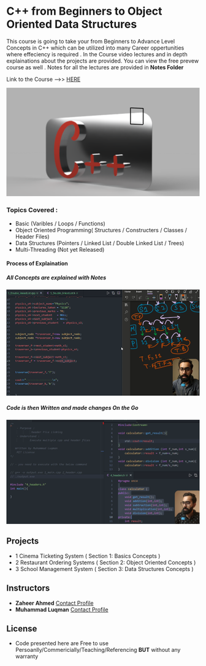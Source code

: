 # C++ from Beginners to Object Oriented Data Structures
 This course is going to take your from Beginners to Advance Level Concepts in C++ which can be utilized into many Career oppertunities where effeciency is required .
 In the Course video lectures  and in depth explainations about the projects are provided. You can view the free prevew course as well . Notes for all the lectures are provided in **Notes Folder**
 
 Link to the Course -->> [HERE](https://www.udemy.com/course/c-from-beginners-to-advanced/?couponCode=GITHUB) 
 
![alt text](https://github.com/Zaheer505/C-Workspace/blob/master/Images/course%20Thumbnail.png)


### Topics Covered :
  - Basic (Varibles / Loops / Functions)
  - Object Oriented Programming( Structures / Constructers / Classes / Header Files)
  - Data Structures (Pointers / Linked List / Double Linked List / Trees)
  - Multi-Threading (Not yet Released)


#### **Process of Explaination**
##### All Concepts are explained with Notes
![alt text](https://github.com/Zaheer505/C-Workspace/blob/master/Images/notes.png)
##### Code is then Written and made changes On the Go
![alt text](https://github.com/Zaheer505/C-Workspace/blob/master/Images/programming.png)
  
## Projects
- 1 Cinema Ticketing System     ( Section 1: Basics Concepts )
- 2 Restaurant Ordering Systems ( Section 2: Object Oriented Concepts )
- 3 School Management System    ( Section 3: Data Structures Concepts ) 



## Instructors
- **Zaheer Ahmed** [Contact Profile](www.linkedin.com/in/zaheer-ahmed-908a20210/)
- **Muhammad Luqman** [Contact Profile](https://www.linkedin.com/in/muhammad-luqman-9b227a11b/)


   
## License
- Code presented here are Free to use Persoanlly/Commericially/Teaching/Referencing **BUT** without any warranty
